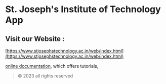 # St. Joseph's Institute of Technology App

## Visit our Website :
 [https://www.stjosephstechnology.ac.in/web/index.html](https://www.stjosephstechnology.ac.in/web/index.html)



[online documentation](https://docs.flutter.dev/), which offers tutorials,

> © 2023 all rights reserved

